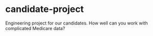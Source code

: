 # candidate-project
Engineering project for our candidates. How well can you work with complicated Medicare data?
